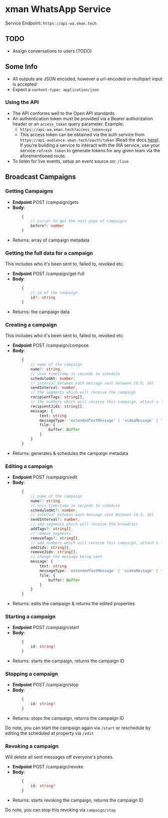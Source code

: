 # xman WhatsApp Service

Service Endpoint: `https://api-wa.xman.tech`

## TODO
- Assign conversations to users (TODO)

## Some Info

- All outputs are JSON encoded, however a url-encoded or multipart input is accepted
- Expect a `content-type: application/json`

### Using the API

- The API conforms well to the Open API standards
- An authentication token must be provided via a Bearer authorization header or an `access_token` query parameter. Example:
    - `https://api-wa.xman.tech?access_token=xyz`
    - This access token can be obtained via the auth service from `https://api-audience.xman.tech/oauth/token` (Read the docs [here](https://api-audience.xman.tech/docs)). If you're building a service to interact with the WA service, use your service `refresh token` to generate tokens for any given team via the aforementioned route.
- To listen for live events, setup an event source on: `/live`

## Broadcast Campaigns

### Getting Campaigns

- **Endpoint** POST /campaign/gets
- **Body**: 
    ``` ts
        {
            // cursor to get the next page of campaigns
            before?: number
        }
    ```
- Returns: array of campaign metadata

### Getting the full data for a campaign

This includes who it's been sent to, failed to, revoked etc.

- **Endpoint** POST /campaign/get-full
- **Body**: 
    ``` ts
        {
            // id of the campaign
            id?: string
        }
    ```
- Returns: the campaign data

### Creating a campaign

This includes who it's been sent to, failed to, revoked etc.

- **Endpoint** POST /campaign/compose
- **Body**: 
    ``` ts
        {
            // name of the campaign
            name?: string,
            // unix timestamp in seconds to schedule
            scheduledAt: number,
            // interval between each message sent between [0.5, 10]
            sendInterval: number,
            // the segments which will receive the campaign
            recipientTags: string[],
            // the numbers which will receive this campaign, attach a `@s.whatsapp.net` to the numbers
            recipientJids: string[],
            message: {
                text: string
                messageType: 'extendedTextMessage' | 'videoMessage' | 'imageMessage' | 'stickerMessage',
                file: {
                    buffer: Buffer
                }
            }
        }
    ```
- Returns: generates & schedules the campaign metadata

### Editing a campaign

- **Endpoint** POST /campaign/edit
- **Body**: 
    ``` ts
        {
            // name of the campaign
            name?: string,
            // unix timestamp in seconds to schedule
            scheduledAt?: number,
            // interval between each message sent between [0.5, 10]
            sendInterval?: number,
            // add segments which will receive the broadcast
            addTags?: string[],
            // remove segments
            removeTags?: string[],
            // add numbers which will receive this campaign, attach a `@s.whatsapp.net` to the numbers
            addJids: string[],
            removeJids: string[],
            // change the message being sent
            message: {
                text: string
                messageType: 'extendedTextMessage' | 'videoMessage' | 'imageMessage' | 'stickerMessage',
                file: {
                    buffer: Buffer
                }
            }
        }
    ```
- Returns: edits the campaign & returns the edited properties

### Starting a campaign

- **Endpoint** POST /campaign/start
- **Body**: 
    ``` ts
        {
            id: string?
        }
    ```
- Returns: starts the campaign, returns the campaign ID

### Stopping a campaign

- **Endpoint** POST /campaign/stop
- **Body**: 
    ``` ts
        {
            id: string?
        }
    ```
- Returns: stops the campaign, returns the campaign ID

Do note, you can start the campaign again via `/start` or reschedule by editing the scheduled at property via `/edit`

### Revoking a campaign

Will delete all sent messages off everyone's phones.

- **Endpoint** POST /campaign/revoke
- **Body**: 
    ``` ts
        {
            id: string?
        }
    ```
- Returns: starts revoking the campaign, returns the campaign ID

Do note, you can stop this revoking via `campaign/stop`